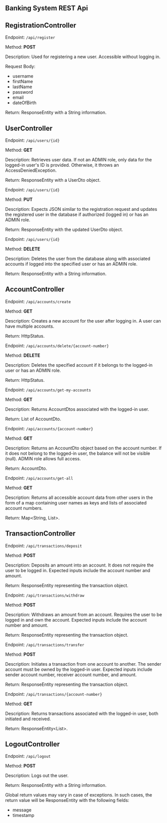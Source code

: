 ## Banking System REST Api

## RegistrationController

Endpoint: `/api/register`

Method: **POST**

Description: Used for registering a new user. Accessible without logging in.

Request Body:
- username
- firstName
- lastName
- password
- email
- dateOfBirth

Return: ResponseEntity with a String information.


## UserController

Endpoint: `/api/users/{id}`

Method: **GET**

Description: Retrieves user data. If not an ADMIN role, only data for the logged-in user's ID is provided. Otherwise, it throws an AccessDeniedException.

Return: ResponseEntity with a UserDto object.

Endpoint: `/api/users/{id}`

Method: **PUT**

Description: Expects JSON similar to the registration request and updates the registered user in the database if authorized (logged in) or has an ADMIN role.

Return: ResponseEntity with the updated UserDto object.

Endpoint: `/api/users/{id}`

Method: **DELETE**

Description: Deletes the user from the database along with associated accounts if logged into the specified user or has an ADMIN role.

Return: ResponseEntity with a String information.


## AccountController

Endpoint: `/api/accounts/create`

Method: **GET**

Description: Creates a new account for the user after logging in. A user can have multiple accounts.

Return: HttpStatus.

Endpoint: `/api/accounts/delete/{account-number}`

Method: **DELETE**

Description: Deletes the specified account if it belongs to the logged-in user or has an ADMIN role.

Return: HttpStatus.

Endpoint: `/api/accounts/get-my-accounts`

Method: **GET**

Description: Returns AccountDtos associated with the logged-in user.

Return: List of AccountDto.

Endpoint: `/api/accounts/{account-number}`

Method: **GET**

Description: Returns an AccountDto object based on the account number. If it does not belong to the logged-in user, the balance will not be visible (null). ADMIN role allows full access.

Return: AccountDto.

Endpoint: `/api/accounts/get-all`

Method: **GET**

Description: Returns all accessible account data from other users in the form of a map containing user names as keys and lists of associated account numbers.

Return: Map<String, List<Long>>.


## TransactionController

Endpoint: `/api/transactions/deposit`

Method: **POST**

Description: Deposits an amount into an account. It does not require the user to be logged in. Expected inputs include the account number and amount.

Return: ResponseEntity<TransactionDto> representing the transaction object.

Endpoint: `/api/transactions/withdraw`

Method: **POST**

Description: Withdraws an amount from an account. Requires the user to be logged in and own the account. Expected inputs include the account number and amount.

Return: ResponseEntity<TransactionDto> representing the transaction object.

Endpoint: `/api/transactions/transfer`

Method: **POST**

Description: Initiates a transaction from one account to another. The sender account must be owned by the logged-in user. Expected inputs include sender account number, receiver account number, and amount.

Return: ResponseEntity<TransactionDto> representing the transaction object.

Endpoint: `/api/transactions/{account-number}`

Method: **GET**

Description: Returns transactions associated with the logged-in user, both initiated and received.

Return: ResponseEntity<List<TransactionDto>>.


## LogoutController

Endpoint: `/api/logout`

Method: **POST**

Description: Logs out the user.

Return: ResponseEntity with a String information.


Global return values may vary in case of exceptions. In such cases, the return value will be ResponseEntity<CustomErrorResponse> with the following fields:

- message
- timestamp
